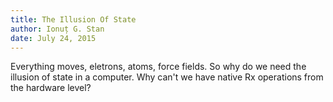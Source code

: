 ```yaml
---
title: The Illusion Of State
author: Ionuț G. Stan
date: July 24, 2015
---
```


Everything moves, eletrons, atoms, force fields. So why do we need the illusion
of state in a computer. Why can't we have native Rx operations from the hardware
level?
